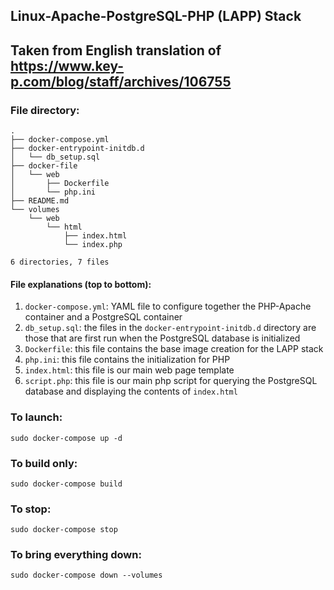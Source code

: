 ## Linux-Apache-PostgreSQL-PHP (LAPP) Stack
## Taken from English translation of https://www.key-p.com/blog/staff/archives/106755

### File directory:
```
.
├── docker-compose.yml
├── docker-entrypoint-initdb.d
│   └── db_setup.sql
├── docker-file
│   └── web
│       ├── Dockerfile
│       └── php.ini
├── README.md
└── volumes
    └── web
        └── html
            ├── index.html
            └── index.php

6 directories, 7 files
```
#### File explanations (top to bottom):
  1. `docker-compose.yml`: YAML file to configure together the PHP-Apache container and a PostgreSQL container
  2. `db_setup.sql`: the files in the `docker-entrypoint-initdb.d` directory are those that are first run when the PostgreSQL database is initialized
  3. `Dockerfile`: this file contains the base image creation for the LAPP stack
  4. `php.ini`: this file contains the initialization for PHP
  5. `index.html`: this file is our main web page template
  6. `script.php`: this file is our main php script for querying the PostgreSQL database and displaying the contents of `index.html`

### To launch:
`sudo docker-compose up -d`

### To build only:
`sudo docker-compose build`

### To stop:
`sudo docker-compose stop`

### To bring everything down:
`sudo docker-compose down --volumes`
